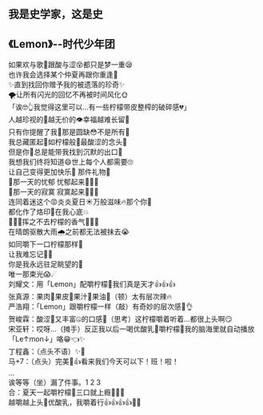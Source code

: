 我是史学家，这是史
---
## 《Lemon》--时代少年团
如果欢与歌🤗跟酸与涩😵都只是梦一重😪  
也许我会选择某个仲夏再跟你重逢🥴  
✨直到找回你赠予我的被遗落的珍奇✨  
🌪让所有闪光的回忆不再被时间风化🌞  
「诶🤓👆我觉得这里可以…有一些柠檬带皮整榨的破碎感💔」  
人越珍视的👄越无价的👁幸福越难长留🤧  
只有你提醒了我🧐那是圆缺😳不是所有🤬  
我总藏匿起🙈如柠檬般🍋最酸涩的念头🤢  
但是你🥱总是能带我找到沉默的出口🥺  
我想我们终将知道😄世上每个人都需要🙄  
让自己变得更加快乐🥳 那件礼物🎁  
🍋那一天的忧郁 忧郁起来💪💪💪  
🍋那一天的寂寞 寂寞起来💪💪💪  
连同着迷这个😡炎炎夏日☀万般滋味🔥那个你🥵  
都化作了烙印🥀在我心底💥  
🍋🍋🍋挥之不去柠檬的香气🍋🍋🍋  
在晴朗驱散大雨🌧之前都无法被抹去😭  
如同嚼下一口柠檬那样🍋  
让我难忘记🤢🤮  
你是我永远驻足眺望的🦶  
唯一那束光😱☄  
刘耀文：用「Lemon」配嚼柠檬🍋我们真是天才👍👍👍  
张真源：果肉🍋果皮🍋果汁🍋果油🍋（顿）太有层次辣🔥  
严浩翔：「Lemon」跟嚼柠檬一样（敲）有奇妙的层次感🙊👌  
贺峻霖：酸涩🤢又丰富🤐的口感🥶（思考）这柠檬嚼着听着…都很上头啊😏  
宋亚轩：哎呀…（摊手）反正我以后一喝优酸乳🍼嚼柠檬🍋我的脑海里就自动播放「Le↑mon↓」咯😁👈✨  
丁程鑫：（点头不语）✨🥺  
马+7：（点头）完美🥴👍看来我们今天可以下！班！啦！  
…  
诶等等（坐）漏了件事。1 2 3  
合：夏天一起嚼柠檬🍋三口就上瘾👄👄👄  
越嚼越上头🥴优酸乳，我嚼着行👍👍👍👍🍼🍋  